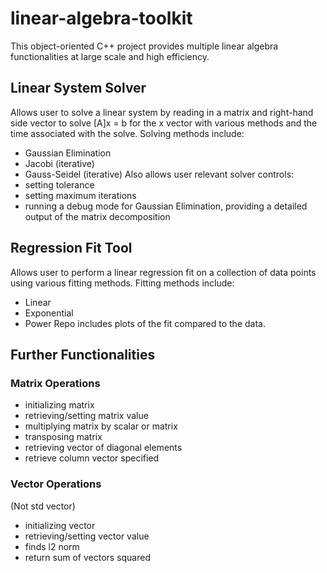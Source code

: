 # linear-algebra-toolkit
This object-oriented C++ project provides multiple linear algebra functionalities at large scale and high efficiency. 

## Linear System Solver
Allows user to solve a linear system by reading in a matrix and right-hand side vector to solve [A]x = b for the x vector with various methods and the time associated with the solve. 
Solving methods include: 
- Gaussian Elimination
- Jacobi (iterative)
- Gauss-Seidel (iterative) 
Also allows user relevant solver controls: 
- setting tolerance
- setting maximum iterations
- running a debug mode for Gaussian Elimination, providing a detailed output of the matrix decomposition 

## Regression Fit Tool
Allows user to perform a linear regression fit on a collection of data points using various fitting methods. 
Fitting methods include: 
- Linear
- Exponential 
- Power 
Repo includes plots of the fit compared to the data.

## Further Functionalities
### Matrix Operations 
- initializing matrix
- retrieving/setting matrix value
- multiplying matrix by scalar or matrix
- transposing matrix
- retrieving vector of diagonal elements
- retrieve column vector specified

### Vector Operations
(Not std vector) 
- initializing vector
- retrieving/setting vector value
- finds l2 norm
- return sum of vectors squared

